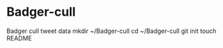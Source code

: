 Badger-cull
===========

Badger cull tweet data
mkdir ~/Badger-cull
cd ~/Badger-cull
git init
touch README
